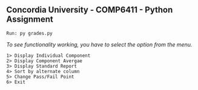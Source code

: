 ## Concordia University - COMP6411 - Python Assignment

```
Run: py grades.py
```

_To see functionality working, you have to select the option from the menu._
```
1> Display Individual Component
2> Display Component Avergae
3> Display Standard Report
4> Sort by alternate column
5> Change Pass/Fail Point
6> Exit
```
